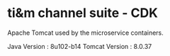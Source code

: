 # ti&m channel suite - CDK

Apache Tomcat used by the microservice containers.

Java Version   : 8u102-b14
Tomcat Version : 8.0.37


